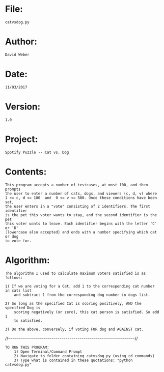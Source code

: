 # File:       
	catvsdog.py
# Author:     
	David Weber
# Date:       
	11/03/2017
# Version:    
	1.0

# Project:	
	Spotify Puzzle -- Cat vs. Dog

# Contents:   
	This program accepts a number of testcases, at most 100, and then prompts
	the user to enter a number of cats, dogs, and viewers (c, d, v) where 
	1 <= c, d <= 100  and  0 <= v <= 500. Once these conditions have been set,
	the user enters in a "vote" consisting of 2 identifiers. The first identifier
	is the pet this voter wants to stay, and the second identifier is the pet
	this voter wants to leave. Each identifier begins with the letter 'C' or 'D' 
	(lowercase also accepted) and ends with a number specifying which cat or dog 
	to vote for. 

# Algorithm:
	The algorithm I used to calculate maximum voters satisfied is as follows:

	1) If we are voting for a Cat, add 1 to the corresponding cat number in cats list
		and subtract 1 from the corresponding dog number in dogs list. 

	2) So long as the specified Cat is scoring positively, AND the specified Dog is 
		scoring negatively (or zero), this cat person is satisfied. So add 1 
		to satisfied.

	3) Do the above, conversely, if voting FOR dog and AGAINST cat.


//----------------------------------------------------------------//

	TO RUN THIS PROGRAM:
		1) Open Terminal/Command Prompt
		2) Navigate to folder containing catvsdog.py (using cd commands)
		3) Type what is contained in these quotations: "python catvsdog.py"
 



